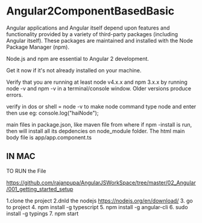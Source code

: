 # Angular2ComponentBasedBasic

Angular applications and Angular itself depend upon features and functionality provided by a variety of third-party packages (including Angular itself). These packages are maintained and installed with the Node Package Manager (npm).

Node.js and npm are essential to Angular 2 development.

Get it now if it's not already installed on your machine.

Verify that you are running at least node v4.x.x and npm 3.x.x by running node -v and npm -v in a terminal/console window. Older versions produce errors.


verify in dos or shell = node -v
to make node command type node and enter then use eg: console.log("haiNode");

main files in package.json, like maven file from where if npm -install is run, then will install all its
depdencies on node_module folder. The html main body file is app/app.component.ts

IN MAC
------
TO RUN the File

https://github.com/rajanpupa/AngularJSWorkSpace/tree/master/02_Angular/001_getting_started_setup

1.clone the project
2.dnld the nodejs  https://nodejs.org/en/download/
3. go to project
4. npm install -g typescript
5. npm install -g angular-cli
6. sudo install -g typings
7. npm start






